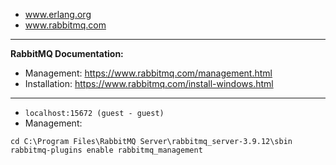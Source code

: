 - www.erlang.org
- www.rabbitmq.com
------------------------------
**RabbitMQ Documentation:**
- Management: https://www.rabbitmq.com/management.html
- Installation: https://www.rabbitmq.com/install-windows.html
------------------------------
- ```localhost:15672 (guest - guest)```
- Management:
```
cd C:\Program Files\RabbitMQ Server\rabbitmq_server-3.9.12\sbin
rabbitmq-plugins enable rabbitmq_management
```
